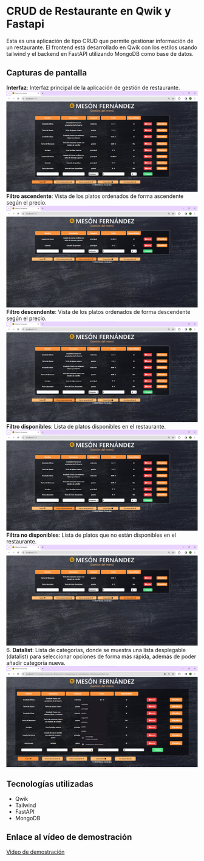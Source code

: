 # CRUD de Restaurante en Qwik y Fastapi

Esta es una aplicación de tipo CRUD que permite gestionar información de un restaurante. El frontend está desarrollado en Qwik con los estilos usando tailwind y el backend en FastAPI utilizando MongoDB como base de datos.

## Capturas de pantalla

**Interfaz**: Interfaz principal de la aplicación de gestión de restaurante.
![Captura 1](img/MesonFernandez.png)
**Filtro ascendente**: Vista de los platos ordenados de forma ascendente según el precio.
![Captura 2](img/ascendente.png)
**Filtro descendente**: Vista de los platos ordenados de forma descendente según el precio.
![Captura 3](img/descendente.png)
**Filtro disponibles**: Lista de platos disponibles en el restaurante.
![Captura 4](img/disponibles.png)
**Filtra no disponibles**: Lista de platos que no están disponibles en el restaurante.
![Captura 5](img/nodisponible.png)
6. **Datalist**: Lista de categorias, donde se muestra una lista desplegable (datalist) para seleccionar opciones de forma más rápida, además de poder añadir categoría nueva.
![Captura 6](img/datalist.png)

## Tecnologías utilizadas

- Qwik
- Tailwind
- FastAPI
- MongoDB

## Enlace al vídeo de demostración

[Video de demostración](https://www.youtube.com/watch?v=_7Dbr5ANSyw)

